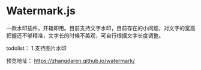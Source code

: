 # Watermark.js
一款水印插件，开箱即用。目前支持文字水印，目前存在的小问题，对文字的宽高把握还不够精准，文字长的时候不美观，可自行根据文字长度调整。

todolist：
1.支持图片水印

预览地址： https://zhangdaren.github.io/watermark/
